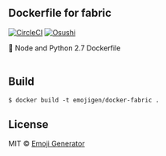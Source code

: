 ## Dockerfile for fabric
[![CircleCI](https://circleci.com/gh/emoji-gen/docker-fabric/tree/master.svg?style=shield)](https://circleci.com/gh/emoji-gen/docker-fabric/tree/master)
[![Osushi](https://img.shields.io/badge/donate-osushi-EA2F57.svg)](https://osushi.love/intent/post/9ad90add99954e62ac79251606c10eec)

:whale: Node and Python 2.7 Dockerfile
<br>
<br>

## Build

```
$ docker build -t emojigen/docker-fabric .
```

## License
MIT &copy; [Emoji Generator](https://emoji-gen.ninja/)
